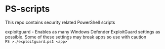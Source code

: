 # PS-scripts

This repo contains security related PowerShell scripts

exploitguard - Enables as many Windows Defender ExploitGuard settings as possible. Some of these settings may break apps so use with caution  
```PS >./exploitguard.ps1 <app>```

